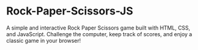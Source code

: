 # Rock-Paper-Scissors-JS
A simple and interactive Rock Paper Scissors game built with HTML, CSS, and JavaScript. Challenge the computer, keep track of scores, and enjoy a classic game in your browser!

